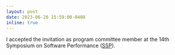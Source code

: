 ```yaml
---
layout: post
date: 2023-06-20 15:59:00-0400
inline: true
---
```


I accepted the invitation as program committee member at the 14th Symposium on Software Performance ([SSP](https://www.performance-symposium.org/2023/)).